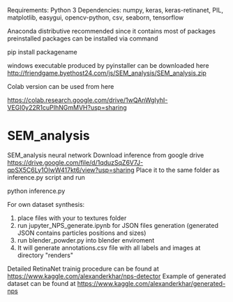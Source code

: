 Requirements:
Python 3 
Dependencies:
numpy, 
keras,
keras-retinanet,
PIL, 
matplotlib,
easygui,
opencv-python,
csv,
seaborn,
tensorflow 

Anaconda distributive recommended since it contains most of packages preinstalled
packages can be installed via command 

pip install packagename

windows executable produced by pyinstaller can be downloaded here http://friendgame.byethost24.com/js/SEM_analysis/SEM_analysis.zip

Colab version can be used from here

https://colab.research.google.com/drive/1wQAnWgIyhI-VEGI0y22R1cuPIhNGmMVH?usp=sharing


# SEM_analysis
SEM_analysis neural network
Download inference from google drive https://drive.google.com/file/d/1qduzSqZ6V7J-qpSX5C6Ly1OIwW417kt6/view?usp=sharing
Place it to the same folder as inference.py script and run 


python inference.py


For own dataset synthesis:
1. place files with your to textures folder
2. run jupyter_NPS_generate.ipynb for JSON files generation (generated JSON contains particles positions and sizes)
3. run blender_powder.py into blender enviroment
4. It will generate annotations.csv file with all labels and images at directory "renders"

Detailed RetinaNet trainig procedure can be found at https://www.kaggle.com/alexanderkhar/nps-detector
Example of generated dataset can be found at https://www.kaggle.com/alexanderkhar/generated-nps
